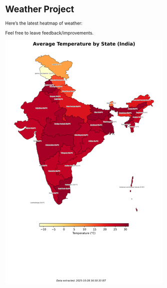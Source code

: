 # Weather Project

Here’s the latest heatmap of weather:

Feel free to leave feedback/improvements.

![India Heatmap](docs/assets/india_heatmap.png?v=009DA4)
